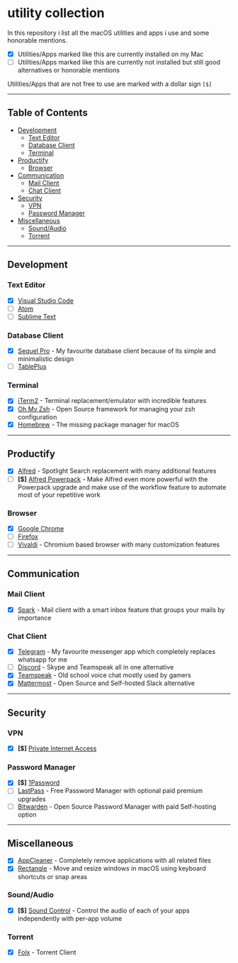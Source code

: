 <!-- omit in toc -->
# utility collection

In this repository i list all the macOS utilities and apps i use and some honorable mentions.

- [x] Utilities/Apps marked like this are currently installed on my Mac
- [ ] Utilities/Apps marked like this are currently not installed but still good alternatives or honorable mentions

Utilities/Apps that are not free to use are marked with a dollar sign `[$]`

---

<!-- omit in toc -->
## Table of Contents

- [Development](#development)
  - [Text Editor](#text-editor)
  - [Database Client](#database-client)
  - [Terminal](#terminal)
- [Productify](#productify)
  - [Browser](#browser)
- [Communication](#communication)
  - [Mail Client](#mail-client)
  - [Chat Client](#chat-client)
- [Security](#security)
  - [VPN](#vpn)
  - [Password Manager](#password-manager)
- [Miscellaneous](#miscellaneous)
  - [Sound/Audio](#soundaudio)
  - [Torrent](#torrent)

---

## Development

### Text Editor

- [x] [Visual Studio Code](https://code.visualstudio.com/)
- [ ] [Atom](https://atom.io/)
- [ ] [Sublime Text](https://www.sublimetext.com/)

### Database Client

- [x] [Sequel Pro](https://www.sequelpro.com/) - My favourite database client because of its simple and minimalistic design
- [ ] [TablePlus](https://tableplus.com/)

### Terminal

- [x] [iTerm2](https://iterm2.com/) - Terminal replacement/emulator with incredible features
- [x] [Oh My Zsh](https://github.com/ohmyzsh/ohmyzsh) - Open Source framework for managing your zsh configuration
- [x] [Homebrew](https://brew.sh/) - The missing package manager for macOS

---

## Productify

- [x] [Alfred](https://www.alfredapp.com/) - Spotlight Search replacement with many additional features
- [ ] **[$]** [Alfred Powerpack](https://www.alfredapp.com/powerpack/) - Make Alfred even more powerful with the Powerpack upgrade and make use of the workflow feature to automate most of your repetitive work

### Browser

- [x] [Google Chrome](https://www.google.com/intl/de/chrome/)
- [ ] [Firefox](https://www.mozilla.org/en-US/firefox/new/)
- [ ] [Vivaldi](https://vivaldi.com/) - Chromium based browser with many customization features

---

## Communication

### Mail Client

- [x] [Spark](https://apps.apple.com/de/app/spark-email-app-by-readdle/id1176895641?l=en&mt=12) - Mail client with a smart inbox feature that groups your mails by importance

### Chat Client

- [x] [Telegram](https://telegram.org/) - My favourite messenger app which completely replaces whatsapp for me
- [ ] [Discord](https://discordapp.com/) - Skype and Teamspeak all in one alternative
- [x] [Teamspeak](https://www.teamspeak.com/) - Old school voice chat mostly used by gamers
- [x] [Mattermost](https://mattermost.com/) - Open Source and Self-hosted Slack alternative

---

## Security

### VPN

- [x] **[$]** [Private Internet Access](https://privateinternetaccess.com)

### Password Manager

- [x] **[$]** [1Password](https://1password.com/)
- [ ] [LastPass](https://www.lastpass.com/) - Free Password Manager with optional paid premium upgrades
- [ ] [Bitwarden](https://bitwarden.com/) - Open Source Password Manager with paid Self-hosting option

---

## Miscellaneous

- [x] [AppCleaner](https://freemacsoft.net/appcleaner/) - Completely remove applications with all related files
- [x] [Rectangle](https://rectangleapp.com/) - Move and resize windows in macOS using keyboard shortcuts or snap areas

### Sound/Audio

- [x] **[$]** [Sound Control](https://staticz.com/soundcontrol/) - Control the audio of each of your apps independently with per-app volume

### Torrent

- [x] [Folx](https://mac.eltima.com/download-manager.html) - Torrent Client
